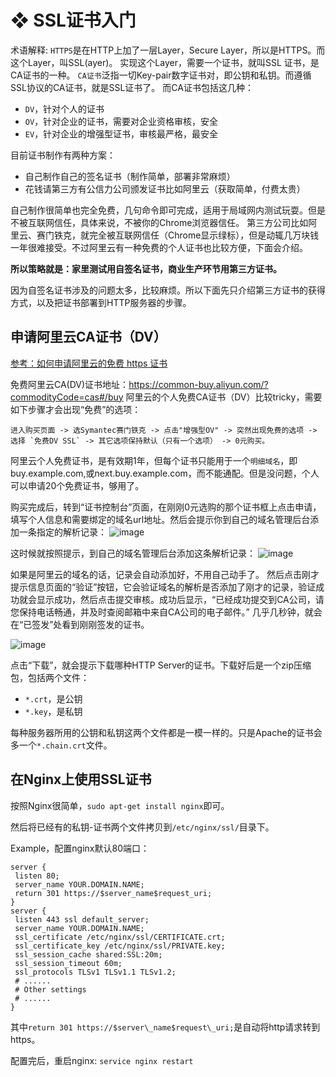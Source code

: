 # ❖ SSL证书入门

术语解释:
`HTTPS`是在HTTP上加了一层Layer，Secure Layer，所以是HTTPS。而这个Layer，叫SSL(ayer)。
实现这个Layer，需要一个证书，就叫SSL 证书，是CA证书的一种。
`CA证书`泛指一切Key-pair数字证书对，即公钥和私钥。而遵循SSL协议的CA证书，就是SSL证书了。
而CA证书包括这几种：
- `DV`，针对个人的证书
- `OV`，针对企业的证书，需要对企业资格审核，安全
- `EV`，针对企业的增强型证书，审核最严格，最安全

目前证书制作有两种方案：
- 自己制作自己的签名证书（制作简单，部署非常麻烦）
- 花钱请第三方有公信力公司颁发证书比如阿里云（获取简单，付费太贵）

自己制作很简单也完全免费，几句命令即可完成，适用于局域网内测试玩耍。但是不被互联网信任，具体来说，不被你的Chrome浏览器信任。
第三方公司比如阿里云、赛门铁克，就完全被互联网信任（Chrome显示绿标），但是动辄几万块钱一年很难接受。不过阿里云有一种免费的个人证书也比较方便，下面会介绍。

**所以策略就是：家里测试用自签名证书，商业生产环节用第三方证书。**

因为自签名证书涉及的问题太多，比较麻烦。所以下面先只介绍第三方证书的获得方式，以及把证书部署到HTTP服务器的步骤。


## 申请阿里云CA证书（DV）

[参考：如何申请阿里云的免费 https 证书](https://juejin.im/post/5a804ed36fb9a06349129bf4)

免费阿里云CA(DV)证书地址：https://common-buy.aliyun.com/?commodityCode=cas#/buy
阿里云的个人免费CA证书（DV）比较tricky，需要如下步骤才会出现“免费”的选项：
```
进入购买页面 -> 选Symantec赛门铁克 -> 点击"增强型OV" -> 突然出现免费的选项 -> 
选择 `免费DV SSL` -> 其它选项保持默认（只有一个选项） -> 0元购买。
```

阿里云个人免费证书，是有效期1年，但每个证书只能用于一个`明细域名`，即buy.example.com,或next.buy.example.com，而不能通配。但是没问题，个人可以申请20个免费证书，够用了。

购买完成后，转到“证书控制台”页面，在刚刚0元选购的那个证书框上点击申请，填写个人信息和需要绑定的域名url地址。然后会提示你到自己的域名管理后台添加一条指定的解析记录：
![image](https://user-images.githubusercontent.com/14041622/48242056-54eb8480-e414-11e8-88c6-a1ea711f88e5.png)

这时候就按照提示，到自己的域名管理后台添加这条解析记录：
![image](https://user-images.githubusercontent.com/14041622/48242094-8ebc8b00-e414-11e8-948a-ec05193c755a.png)

如果是阿里云的域名的话，记录会自动添加好，不用自己动手了。
然后点击刚才提示信息页面的“验证”按钮，它会验证域名的解析是否添加了刚才的记录，验证成功就会显示成功，然后点击提交审核。成功后显示，“已经成功提交到CA公司，请您保持电话畅通，并及时查阅邮箱中来自CA公司的电子邮件。”
几乎几秒钟，就会在“已签发”处看到刚刚签发的证书。

![image](https://user-images.githubusercontent.com/14041622/48242201-1aceb280-e415-11e8-999a-5a533a72fbb2.png)

点击“下载”，就会提示下载哪种HTTP Server的证书。下载好后是一个zip压缩包，包括两个文件：
- `*.crt`，是公钥
- `*.key`，是私钥

每种服务器所用的公钥和私钥这两个文件都是一模一样的。只是Apache的证书会多一个`*.chain.crt`文件。



## 在Nginx上使用SSL证书

按照Nginx很简单，`sudo apt-get install nginx`即可。

然后将已经有的私钥-证书两个文件拷贝到`/etc/nginx/ssl/`目录下。

Example，配置nginx默认80端口：
```
server {
 listen 80;
 server_name YOUR.DOMAIN.NAME;
 return 301 https://$server_name$request_uri;
}
server {
 listen 443 ssl default_server;
 server_name YOUR.DOMAIN.NAME;
 ssl_certificate /etc/nginx/ssl/CERTIFICATE.crt;
 ssl_certificate_key /etc/nginx/ssl/PRIVATE.key;
 ssl_session_cache shared:SSL:20m;
 ssl_session_timeout 60m;
 ssl_protocols TLSv1 TLSv1.1 TLSv1.2;
 # ......
 # Other settings
 # ......
}
```
其中`return 301 https://$server\_name$request\_uri;`是自动将http请求转到https。

配置完后，重启nginx: `service nginx restart`
